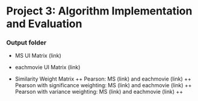 # Project 3: Algorithm Implementation and Evaluation
### Output folder

+ MS UI Matrix (link)
+ eachmovie UI Matrix (link)

+ Similarity Weight Matrix
++ Pearson: MS (link) and eachmovie (link)
++ Pearson with significance weighting: MS (link) and eachmovie (link)
++ Pearson with variance weighting: MS (link) and eachmovie (link)
++ 
